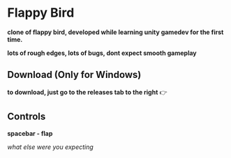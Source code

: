 # Flappy Bird
**clone of flappy bird, developed while learning unity gamedev for the first time.**

**lots of rough edges, lots of bugs, dont expect smooth gameplay**

## Download (Only for Windows)
**to download, just go to the releases tab to the right** 👉

## Controls
**spacebar - flap**

*what else were you expecting*

